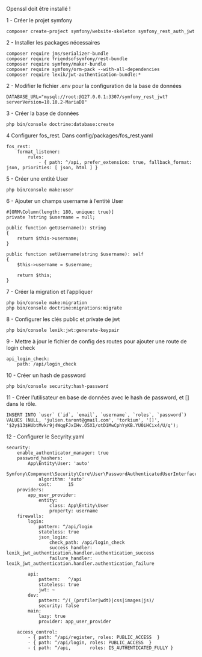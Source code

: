 Openssl doit être installé !

1 - Créer le projet symfony

    composer create-project symfony/website-skeleton symfony_rest_auth_jwt

2 - Installer les packages nécessaires

    composer require jms/serializer-bundle
    composer require friendsofsymfony/rest-bundle
    composer require symfony/maker-bundle    
    composer require symfony/orm-pack --with-all-dependencies
    composer require lexik/jwt-authentication-bundle:*

2 - Modifier le fichier .env pour la configuration de la base de données

    DATABASE_URL="mysql://root:@127.0.0.1:3307/symfony_rest_jwt?serverVersion=10.10.2-MariaDB"

3 - Créer la base de données 

    php bin/console doctrine:database:create

4  Configurer fos_rest. Dans config/packages/fos_rest.yaml

    fos_rest:
        format_listener:
            rules:
                - { path: ^/api, prefer_extension: true, fallback_format: json, priorities: [ json, html ] }

5 - Créer une entité User

    php bin/console make:user

6 - Ajouter un champs username à l’entité User

    #[ORM\Column(length: 180, unique: true)]
    private ?string $username = null;

    public function getUsername(): string
    {
        return $this->username;
    }
  
    public function setUsername(string $username): self
    {
        $this->username = $username;
  
        return $this;
    }


7 - Créer la migration et l’appliquer

    php bin/console make:migration
    php bin/console doctrine:migrations:migrate


8 - Configurer les clés public et private de jwt

    php bin/console lexik:jwt:generate-keypair

9 - Mettre à jour le fichier de config des routes pour ajouter une route de login check

    api_login_check:
        path: /api/login_check

10 - Créer un hash de password

    php bin/console security:hash-password 

11 - Créer l’utilisateur en base de données avec le hash de password, et [] dans le rôle.

    INSERT INTO `user` (`id`, `email`, `username`, `roles`, `password`) VALUES (NULL, 'julien.taront@gmail.com', 'torkium', '[]', '$2y$13$HUbtMvkr9j4WqgFJxIHv.O5X1/otD1MwCphYyKB.YU0iHCix4/U/q');

12 - Configurer le Secyrity.yaml

    security:
        enable_authenticator_manager: true
        password_hashers:
            App\Entity\User: 'auto'
            Symfony\Component\Security\Core\User\PasswordAuthenticatedUserInterface:
                algorithm: 'auto'
                cost:      15
        providers:
            app_user_provider:
                entity:
                    class: App\Entity\User
                    property: username
        firewalls:
            login:
                pattern: ^/api/login
                stateless: true
                json_login:
                    check_path: /api/login_check
                    success_handler: lexik_jwt_authentication.handler.authentication_success
                    failure_handler: lexik_jwt_authentication.handler.authentication_failure
    
            api:
                pattern:   ^/api
                stateless: true
                jwt: ~
            dev:
                pattern: ^/(_(profiler|wdt)|css|images|js)/
                security: false
            main:
                lazy: true
                provider: app_user_provider
      
        access_control:
            - { path: ^/api/register, roles: PUBLIC_ACCESS  }
            - { path: ^/api/login, roles: PUBLIC_ACCESS  }
            - { path: ^/api,       roles: IS_AUTHENTICATED_FULLY }
